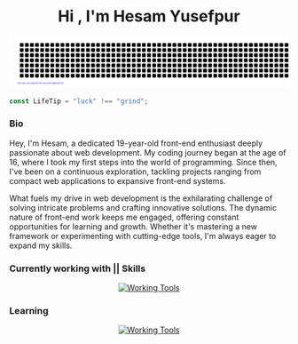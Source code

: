 <h1 align="center">Hi , I'm Hesam Yusefpur </h1>

<div align="center">

![Hesam](./gitartwork.svg)

</div>

```javascript
const LifeTip = "luck" !== "grind";
```

### Bio

Hey, I'm Hesam, a dedicated 19-year-old front-end enthusiast deeply passionate about web development. My coding journey began at the age of 16, where I took my first steps into the world of programming. Since then, I've been on a continuous exploration, tackling projects ranging from compact web applications to expansive front-end systems.

What fuels my drive in web development is the exhilarating challenge of solving intricate problems and crafting innovative solutions. The dynamic nature of front-end work keeps me engaged, offering constant opportunities for learning and growth. Whether it's mastering a new framework or experimenting with cutting-edge tools, I'm always eager to expand my skills.


### Currently working with || Skills

<div align="center">

[![Working Tools](https://skillicons.dev/icons?i=html,css,scss,tailwind,js,ts,react,next)](https://skillicons.dev)

</div>

### Learning

<div align="center">

[![Working Tools](https://skillicons.dev/icons?i=rust,mysql,docker,linux,bash)](https://skillicons.dev)

</div>

<!--
### Desktop

![Hyprland Desktop](https://raw.githubusercontent.com/hesam-init/.dots-hyprland/main/.github/assets/hyprland.png)
-->
